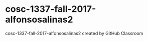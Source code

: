 # cosc-1337-fall-2017-alfonsosalinas2
cosc-1337-fall-2017-alfonsosalinas2 created by GitHub Classroom
